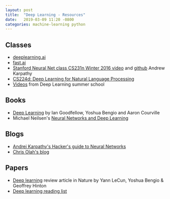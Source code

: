 ```yaml
---
layout: post
title:  "Deep Learning - Resources"
date:   2019-03-09 11:20 -0800
categories: machine-learning python
---
```


## Classes

* [deeplearning.ai][1]
* [fast.ai][9]
* [Stanford Neural Net class CS231n Winter 2016 video][2] and [github][3] Andrew Karpathy
* [CS224d: Deep Learning for Natural Language Processing][6]
* [Videos][12] from Deep Learning summer school

## Books

* [Deep Learning][8] by Ian Goodfellow, Yoshua Bengio and Aaron Courville
* Michael Neilsen's [Neural Networks and Deep Learning][7]

## Blogs

* [Andrej Karpathy's Hacker's guide to Neural Networks][5]
* [Chris Olah's blog][4]

## Papers

* [Deep learning][10] review article in Nature by Yann LeCun, Yoshua Bengio & Geoffrey Hinton
* [Deep learning reading list][11]



[1]: https://www.deeplearning.ai/
[2]: https://www.youtube.com/watch?v=NfnWJUyUJYU
[3]: http://cs231n.github.io/optimization-2/
[4]: http://colah.github.io/
[5]: http://karpathy.github.io/neuralnets/
[6]: http://cs224d.stanford.edu/
[7]: http://neuralnetworksanddeeplearning.com/
[8]: http://www.deeplearningbook.org/
[9]: https://www.fast.ai/
[10]: https://www.nature.com/articles/nature14539
[11]: https://www.microsoft.com/en-us/research/wp-content/uploads/2017/02/DL_Reading_List.pdf
[12]: http://videolectures.net/DLRLsummerschool2018_toronto/

